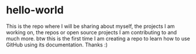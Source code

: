 # hello-world
This is the repo where I will be sharing about myself, the projects I am working on, the repos or open source projects I am contributing to and much more. btw this is the first time I am creating a repo to learn how to use GitHub using its documentation. Thanks :)
